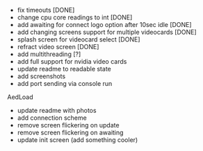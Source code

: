 * fix timeouts [DONE]
* change cpu core readings to int [DONE]
* add awaiting for connect logo option after 10sec idle [DONE]
* add changing screens support for multiple videocards [DONE]
* splash screen for videocard select [DONE]
* refract video screen [DONE]
* add multithreading [?]
* add full support for nvidia video cards
* update readme to readable state
* add screenshots
* add port sending via console run

AedLoad
* update readme with photos
* add connection scheme
* remove screen flickering on update
* remove screen flickering on awaiting
* update init screen (add something cooler)